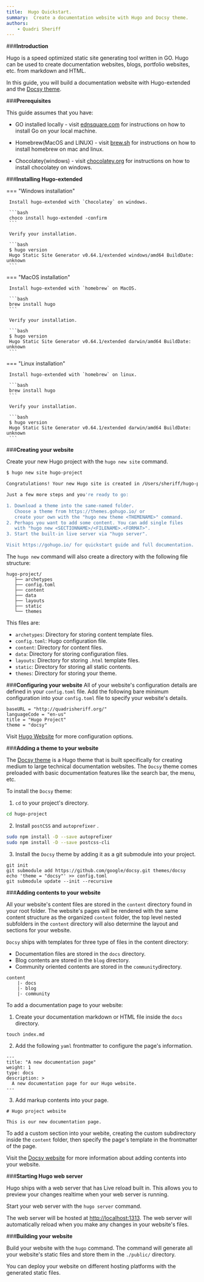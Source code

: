 ```yaml
---
title:  Hugo Quickstart.
summary:  Create a documentation website with Hugo and Docsy theme.
authors:
    - Quadri Sheriff 
---
```


###**Introduction**

Hugo is a speed optimized static site generating tool written in GO. Hugo can be used to create documentation websites, blogs, portfolio websites, etc. from markdown and HTML.

In this guide, you will build a documentation website with Hugo-extended and the [Docsy theme](http://docsy.dev/).

###**Prerequisites**

This guide assumes that you have:

- GO installed locally - visit [ednsquare.com](https://ednsquare.com/story/how-to-install-golang-on-windows-linux-mac------T3VRkO) for instructions on how to install Go on your local machine.

- Homebrew(MacOS and LINUX) - visit [brew.sh](https://brew.sh/) for instructions on how to install homebrew on mac and linux.

- Chocolatey(windows) - visit [chocolatey.org](https://chocolatey.org/docs/installation) for instructions on how to install chocolatey on windows.


###**Installing Hugo-extended**

=== "Windows installation"

     Install hugo-extended with `Chocolatey` on windows.

     ```bash
     choco install hugo-extended -confirm
     ```

     Verify your installation.

     ```bash
     $ hugo version
     Hugo Static Site Generator v0.64.1/extended windows/amd64 BuildDate: unknown
     ```

=== "MacOS installation"

     Install hugo-extended with `homebrew` on MacOS.

     ```bash
     brew install hugo
     ```

     Verify your installation.

     ```bash
     $ hugo version
     Hugo Static Site Generator v0.64.1/extended darwin/amd64 BuildDate: unknown
     ```

=== "Linux installation"

     Install hugo-extended with `homebrew` on linux.

     ```bash
     brew install hugo
     ```

     Verify your installation.

     ```bash
     $ hugo version
     Hugo Static Site Generator v0.64.1/extended darwin/amd64 BuildDate: unknown
     ```

###**Creating your website**

Create your new Hugo project with the `hugo new site` command.

```bash
$ hugo new site hugo-project

Congratulations! Your new Hugo site is created in /Users/sheriff/hugo-project.

Just a few more steps and you're ready to go:

1. Download a theme into the same-named folder.
   Choose a theme from https://themes.gohugo.io/ or
   create your own with the "hugo new theme <THEMENAME>" command.
2. Perhaps you want to add some content. You can add single files
   with "hugo new <SECTIONNAME>/<FILENAME>.<FORMAT>".
3. Start the built-in live server via "hugo server".

Visit https://gohugo.io/ for quickstart guide and full documentation.
```

The `hugo new` command will also create a directory with the following file structure:

```
hugo-project/
   ├── archetypes
   ├── config.toml
   ├── content
   ├── data
   ├── layouts
   ├── static
   └── themes
```

This files are:

- `archetypes`: Directory for storing content template files.
- `config.toml`: Hugo configuration file.
- `content`: Directory for content files.
- `data`: Directory for storing configuration files.
- `layouts`: Directory for storing `.html` template files.
- `static`: Directory for storing all static contents.
- `themes`: Directory for storing your theme.

###**Configuring your website**
All of your website's configuration details are defined in your `config.toml` file. Add the following bare minimum configuration into your `config.toml` file to specify your website's details.

```
baseURL = "http://quadrisheriff.org/"
languageCode = "en-us"
title = "Hugo Project"
theme = "docsy"

```

Visit [Hugo Website](https://gohugo.io/getting-started/configuration/) for more configuration options.

###**Adding a theme to your website**

The [Docsy theme](http://docsy.dev/) is a Hugo theme that is built specifically for creating medium to large technical documentation websites. The `Docsy` theme comes preloaded with basic documentation features like the search bar, the menu, etc.

To install the `Docsy` theme:

1. `cd` to your project's directory.
```bash
cd hugo-project
```
2. Install `postCSS` and `autoprefixer` .
```bash
sudo npm install -D --save autoprefixer
sudo npm install -D --save postcss-cli
```
3. Install the `Docsy` theme by adding it as a git submodule into your project.
```
git init
git submodule add https://github.com/google/docsy.git themes/docsy
echo 'theme = "docsy"' >> config.toml
git submodule update --init --recursive
```

###**Adding contents to your website**

All your website's content files are stored in the `content` directory found in your root folder. The website's pages will be rendered with the same content structure as the organized `content` folder, the top level nested subfolders in the `content` directory will also determine the layout and sections for your website.

`Docsy` ships with templates for three type of files in the content directory:

- Documentation files are stored in the `docs` directory.
- Blog contents are stored in the `blog` directory.
- Community oriented contents are stored in the `community`directory.

```
content
    |- docs
    |- blog
    |- community
```

To add a documentation page to your website:

1. Create your documentation markdown or HTML file inside the `docs` directory.
```
touch index.md
```
2. Add the following `yaml` frontmatter to configure the page's information.
```
---
title: "A new documentation page"
weight: 1
type: docs
description: >
  A new documentation page for our Hugo website.
---
```
3. Add markup contents into your page.
```
# Hugo project website 

This is our new documentation page.

```
To add a custom section into your webite, creating the custom subdirectory inside the `content` folder, then specify the page's template in the frontmatter of the page.

Visit the [Docsy website](https://www.docsy.dev/docs/adding-content/content/) for more information about adding contents into your website.

###**Starting Hugo web server**

Hugo ships with a web server that has Live reload built in. This allows you to preview your changes realtime when your web server is running.

Start your web server with the `hugo server` command.

The web server will be hosted at [http://localhost:1313](http://loacalhost:1313). The web server will automatically reload when you make any changes in your website's files.

###**Building your website**

Build your website with the `hugo` command. The command will generate all your website's static files and store them in the `./public/` directory. 

You can deploy your website on different hosting platforms with the generated static files.




